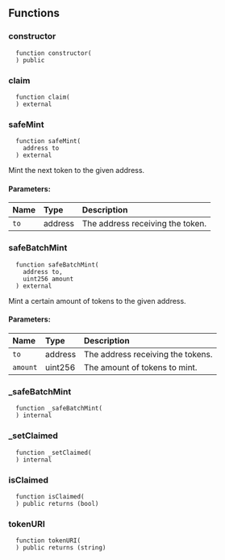 


## Functions
### constructor
```solidity
  function constructor(
  ) public
```




### claim
```solidity
  function claim(
  ) external
```




### safeMint
```solidity
  function safeMint(
    address to
  ) external
```
Mint the next token to the given address.


#### Parameters:
| Name | Type | Description                                                          |
| :--- | :--- | :------------------------------------------------------------------- |
|`to` | address | The address receiving the token.

### safeBatchMint
```solidity
  function safeBatchMint(
    address to,
    uint256 amount
  ) external
```
Mint a certain amount of tokens to the given address.


#### Parameters:
| Name | Type | Description                                                          |
| :--- | :--- | :------------------------------------------------------------------- |
|`to` | address | The address receiving the tokens.
|`amount` | uint256 | The amount of tokens to mint.

### _safeBatchMint
```solidity
  function _safeBatchMint(
  ) internal
```




### _setClaimed
```solidity
  function _setClaimed(
  ) internal
```




### isClaimed
```solidity
  function isClaimed(
  ) public returns (bool)
```




### tokenURI
```solidity
  function tokenURI(
  ) public returns (string)
```




